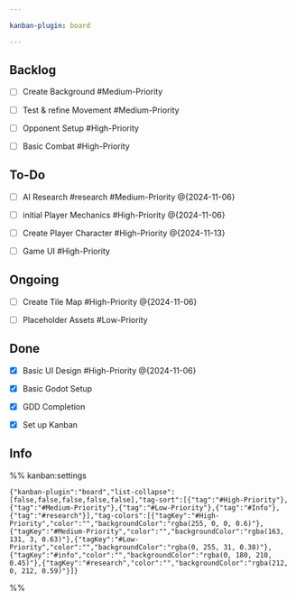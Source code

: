 ```yaml
---

kanban-plugin: board

---
```


## Backlog

- [ ] Create Background #Medium-Priority
- [ ] Test & refine Movement #Medium-Priority
- [ ] Opponent Setup #High-Priority
- [ ] Basic Combat #High-Priority


## To-Do

- [ ] AI Research #research #Medium-Priority @{2024-11-06}
- [ ] initial Player Mechanics #High-Priority @{2024-11-06}
- [ ] Create Player Character #High-Priority @{2024-11-13}
- [ ] Game UI #High-Priority


## Ongoing

- [ ] Create Tile Map #High-Priority @{2024-11-06}
- [ ] Placeholder Assets #Low-Priority


## Done

- [x] Basic UI Design #High-Priority  @{2024-11-06}
- [x] Basic Godot Setup
- [x] GDD Completion
- [x] Set up Kanban


## Info





%% kanban:settings
```
{"kanban-plugin":"board","list-collapse":[false,false,false,false,false],"tag-sort":[{"tag":"#High-Priority"},{"tag":"#Medium-Priority"},{"tag":"#Low-Priority"},{"tag":"#Info"},{"tag":"#research"}],"tag-colors":[{"tagKey":"#High-Priority","color":"","backgroundColor":"rgba(255, 0, 0, 0.6)"},{"tagKey":"#Medium-Priority","color":"","backgroundColor":"rgba(163, 131, 3, 0.63)"},{"tagKey":"#Low-Priority","color":"","backgroundColor":"rgba(0, 255, 31, 0.38)"},{"tagKey":"#info","color":"","backgroundColor":"rgba(0, 180, 210, 0.45)"},{"tagKey":"#research","color":"","backgroundColor":"rgba(212, 0, 212, 0.59)"}]}
```
%%